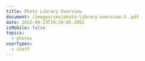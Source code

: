```yaml
---
title: Photo Library Overview
document: /images/cms/photo-library-overview-3-.pdf
date: 2022-08-23T19:24:05.395Z
isMobile: false
topics:
  - photos
userTypes:
  - staff
---
```

